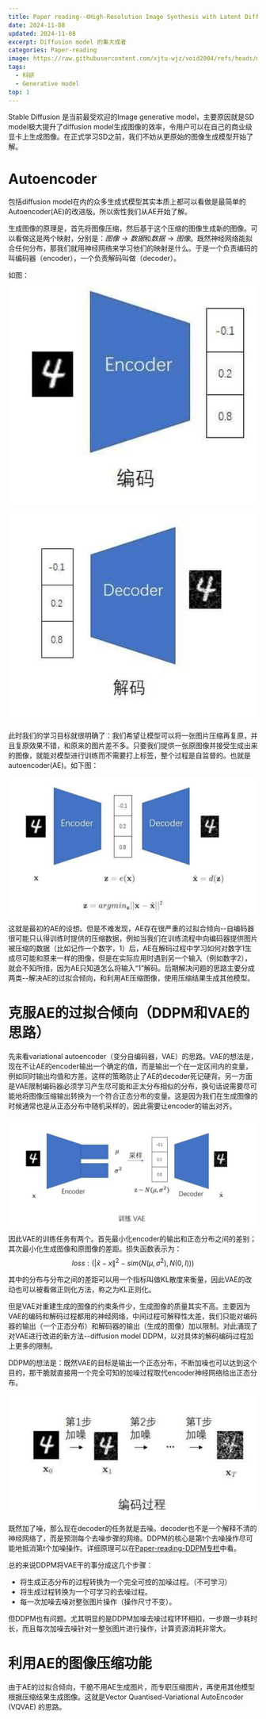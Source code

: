 ```yaml
---
title: Paper reading--《High-Resolution Image Synthesis with Latent Diffusion Models》
date: 2024-11-08
updated: 2024-11-08
excerpt: Diffusion model 的集大成者
categories: Paper-reading
image: https://raw.githubusercontent.com/xjtu-wjz/void2004/refs/heads/main/pics_for_post/_2024-11-08%20142919.webp
tags:
  - 科研
  - Generative model
top: 1
---
```


Stable Diffusion 是当前最受欢迎的Image generative model，主要原因就是SD model极大提升了diffusion model生成图像的效率，令用户可以在自己的商业级显卡上生成图像。在正式学习SD之前，我们不妨从更原始的图像生成模型开始了解。

# Autoencoder
包括diffusion model在内的众多生成式模型其实本质上都可以看做是最简单的Autoencoder(AE)的改进版。所以索性我们从AE开始了解。

生成图像的原理是，首先将图像压缩，然后基于这个压缩的图像生成新的图像。可以看做这是两个映射，分别是：$图像 → 数据$和$数据 → 图像$。既然神经网络能拟合任何分布，那我们就用神经网络来学习他们的映射是什么。于是一个负责编码的叫编码器（encoder），一个负责解码叫做（decoder）。

如图：
![alt text](../../materials/SD1.png)

![alt text](../../materials/SD2.png)

此时我们的学习目标就很明确了：我们希望让模型可以将一张图片压缩再复原，并且复原效果不错，和原来的图片差不多。只要我们提供一张原图像并接受生成出来的图像，就能对模型进行训练而不需要打上标签，整个过程是自监督的。也就是autoencoder(AE)。如下图：

![alt text](../../materials/SD3.png)

这就是最初的AE的设想。但是不难发现，AE存在很严重的过拟合倾向--自编码器很可能只认得训练时提供的压缩数据，例如当我们在训练流程中向编码器提供图片被压缩的数据（比如记作一个数字，1）后，AE在解码过程中学习如何对数字1生成尽可能和原来一样的图像，但是在实际应用时遇到另一个输入（例如数字2），就会不知所措，因为AE只知道怎么将输入“1”解码。后期解决问题的思路主要分成两类--解决AE的过拟合倾向，和利用AE压缩图像，使用压缩结果生成其他模型。

# 克服AE的过拟合倾向（DDPM和VAE的思路）
先来看variational autoencoder（变分自编码器，VAE）的思路。VAE的想法是，现在不让AE的encoder输出一个确定的值，而是输出一个在一定区间内的变量，例如同时输出均值和方差。这样的策略防止了AE的decoder死记硬背。另一方面是VAE限制编码器必须学习产生尽可能和正太分布相似的分布，换句话说需要尽可能地将图像压缩输出转换为一个符合正态分布的变量。这是因为我们在生成图像的时候通常也是从正态分布中随机采样的，因此需要让encoder的输出对齐。

![alt text](../../materials/SD4.png)


因此VAE的训练任务有两个。首先最小化encoder的输出和正态分布之间的差别；其次最小化生成图像和原图像的差距。损失函数表示为：
$$loss: (|\hat{x} - x\|^2 - sim(N(\mu, \sigma^2), N(0, I)))$$

其中的分布与分布之间的差距可以用一个指标叫做KL散度来衡量，因此VAE的改动也可以被看做正则化方法，称之为KL正则化。

但是VAE对重建生成的图像的约束条件少，生成图像的质量其实不高。主要因为VAE的编码和解码过程都用的神经网络，中间过程可解释性太差，我们只能对编码器的输出（一个正态分布）和解码器的输出（生成的图像）加以限制。对此涌现了对VAE进行改进的新方法--diffusion model DDPM，以对具体的解码编码过程加上更多的限制。

DDPM的想法是：既然VAE的目标是输出一个正态分布，不断加噪也可以达到这个目的，那干脆就直接用一个完全可知的加噪过程取代encoder神经网络给出正态分布。

![alt text](../../materials/SD5.png)

既然加了噪，那么现在decoder的任务就是去噪。decoder也不是一个解释不清的神经网络了，而是预测每个去噪步骤的网络。DDPM的核心是第t个去噪操作尽可能地抵消第t个加噪操作。详细原理可以在[Paper-reading-DDPM专栏](https://www.void2024.top/posts/Denoising%20Diffusion%20Probabilistic%20Models)中看。

总的来说DDPM将VAE干的事分成这几个步骤：
- 将生成正态分布的过程转换为一个完全可控的加噪过程。（不可学习）
- 将生成过程转换为一个可学习的去噪过程。
- 每一次加噪去噪对整张图片操作（操作尺寸不变）。

但DDPM也有问题。尤其明显的是DDPM加噪去噪过程环环相扣，一步跟一步耗时长，而且每次加噪去噪针对一整张图片进行操作，计算资源消耗非常大。

# 利用AE的图像压缩功能
由于AE的过拟合倾向，干脆不用AE生成图片，而专职压缩图片，再使用其他模型根据压缩结果生成图像。这就是Vector Quantised-Variational AutoEncoder (VQVAE) 的思路。











